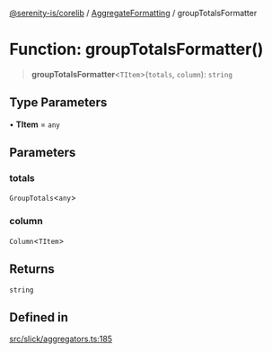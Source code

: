 [@serenity-is/corelib](../../../README.md) / [AggregateFormatting](../README.md) / groupTotalsFormatter

# Function: groupTotalsFormatter()

> **groupTotalsFormatter**\<`TItem`\>(`totals`, `column`): `string`

## Type Parameters

• **TItem** = `any`

## Parameters

### totals

`GroupTotals`\<`any`\>

### column

`Column`\<`TItem`\>

## Returns

`string`

## Defined in

[src/slick/aggregators.ts:185](https://github.com/serenity-is/serenity/blob/master/packages/corelib/src/slick/aggregators.ts#L185)
